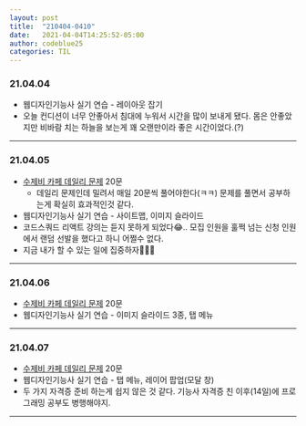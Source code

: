 ```yaml
---
layout: post
title:  "210404-0410"
date:   2021-04-04T14:25:52-05:00
author: codeblue25
categories: TIL
---
```


<h3>21.04.04</h3>

* 웹디자인기능사 실기 연습 - 레이아웃 잡기
* 오늘 컨디션이 너무 안좋아서 침대에 누워서 시간을 많이 보내게 됐다. 몸은 안좋았지만 비바람 치는 하늘을 보는게 꽤 오랜만이라 좋은 시간이었다.(?)

---

<h3>21.04.05</h3>

* [수제비 카페 데일리 문제](https://cafe.naver.com/soojebi) 20문
  * 데일리 문제인데 밀려서 매일 20문씩 풀어야한다(ㅋㅋ) 문제를 풀면서 공부하는게 확실히 효과적인것 같다.
* 웹디자인기능사 실기 연습 - 사이트맵, 이미지 슬라이드
* 코드스쿼드 리액트 강의는 듣지 못하게 되었다😂.. 모집 인원을 훌쩍 넘는 신청 인원에서 랜덤 선발을 했다고 하니 어쩔수 없다.
* 지금 내가 할 수 있는 일에 집중하자🌱🌿🌳

---

<h3>21.04.06</h3>

* [수제비 카페 데일리 문제](https://cafe.naver.com/soojebi) 20문
* 웹디자인기능사 실기 연습 - 이미지 슬라이드 3종, 탭 메뉴

---

<h3>21.04.07</h3>

* [수제비 카페 데일리 문제](https://cafe.naver.com/soojebi) 20문
* 웹디자인기능사 실기 연습 - 탭 메뉴, 레이어 팝업(모달 창)
* 두 가지 자격증 준비 하는게 쉽지 않은 것 같다. 기능사 자격증 친 이후(14일)에 프로그래밍 공부도 병행해야지.

---
